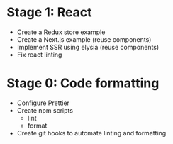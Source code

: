 # Stage 1: React

- Create a Redux store example
- Create a Next.js example (reuse components)
- Implement SSR using elysia (reuse components)
- Fix react linting

# Stage 0: Code formatting

- Configure Prettier
- Create npm scripts
  - lint
  - format
- Create git hooks to automate linting and formatting
